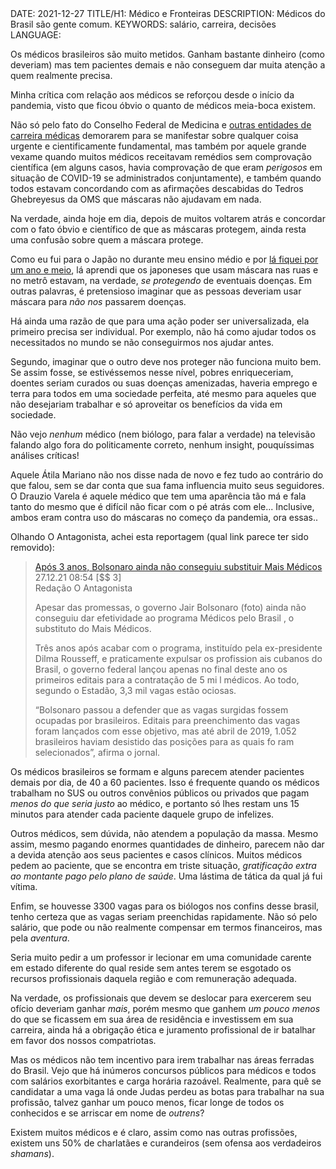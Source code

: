 <!DOCTYPE html>
<meta http-equiv="content-type" content="text/html; charset=utf-8">
<link rel="stylesheet" href="../css/style.css" type="text/css">
<!-- PLAIN TEXT -->
DATE: 2021-12-27
TITLE/H1: Médico e Fronteiras
DESCRIPTION: Médicos do Brasil são gente comum.
KEYWORDS: salário, carreira, decisões
LANGUAGE: 

<!-- DATE MUST BE IN THE FORMAT YYY-MM-DD -->
<!-- H1 WILL BE ADDED TO POST/ARTICLE HEADER -->
<!-- KEYWORD DELIMITER IS COMMA -->


<!-- HYPERTEXT -->


Os médicos brasileiros são muito metidos. Ganham bastante dinheiro (como deveriam)
mas tem pacientes demais e não conseguem dar muita atenção a quem realmente precisa.

Minha crítica com relação aos médicos se reforçou desde o início da pandemia,
visto que ficou óbvio o quanto de médicos meia-boca existem.

Não só pelo
fato do Conselho Federal de Medicina e [outras entidades de carreira médicas](https://www.oantagonista.com/brasil/associacao-de-medicos-se-posiciona-a-favor-da-vacinacao-de-criancas-de-5-a-11/)
demorarem para se manifestar sobre qualquer coisa urgente e cientificamente
fundamental, mas também por aquele grande vexame quando
muitos médicos receitavam remédios sem comprovação científica (em alguns
casos, havia comprovação de que eram *perigosos* em situação de COVID-19 se
administrados conjuntamente), e também quando todos estavam concordando
com as afirmações descabidas do Tedros Ghebreyesus da
<span title="Organização Mundial da Saúde">OMS</span> que máscaras não
ajudavam em nada.


Na verdade, ainda hoje em dia, depois de muitos voltarem atrás e concordar 
com o fato óbvio e científico de que as máscaras protegem, ainda resta
uma confusão sobre quem a máscara protege.

Como eu fui para o Japão no durante meu ensino médio e por [lá fiquei
por um ano e meio](https://mountaineerbr.github.io/blog/0/espelho.html),
lá aprendi que os japoneses que usam máscara nas ruas e no metrô estavam,
na verdade, *se protegendo* de eventuais doenças. Em outras palavras, é pretensioso imaginar que as pessoas 
deveriam usar máscara para *não nos* passarem doenças.

Há ainda uma razão de que para uma ação poder ser
universalizada, ela primeiro precisa ser individual. Por exemplo, não
há como ajudar todos os necessitados no mundo se não conseguirmos nos
ajudar antes.

Segundo, imaginar que o outro deve nos proteger não funciona muito bem.
Se assim fosse, se estivéssemos nesse nível, pobres enriqueceriam,
doentes seriam curados ou suas doenças amenizadas, haveria emprego e terra 
para todos em uma sociedade perfeita, até mesmo para aqueles que não
desejariam trabalhar e só aproveitar os benefícios da vida em sociedade.


Não vejo *nenhum* médico (nem biólogo, para falar a verdade)
na televisão falando algo fora do politicamente
correto, nenhum <span lang="en">insight</span>, pouquíssimas análises críticas!

Aquele Átila Mariano não nos disse nada de novo e fez tudo ao contrário
do que falou, sem se dar conta que sua fama influencia muito seus seguidores.
O Drauzio Varela é aquele médico que tem uma aparência tão má e fala
tanto do mesmo que é difícil não ficar com o pé atrás com ele...
Inclusive, ambos eram contra uso do máscaras no começo da pandemia,
ora essas..


Olhando O Antagonista, achei esta reportagem (qual link parece ter sido <span title="ou atualizado??">removido</span>):

> [Após 3 anos, Bolsonaro ainda não conseguiu substituir Mais Médicos](https://www.oantagonista.com/brasil/apos-3-anos-bolsonaro-ainda-nao-conseguiu-substituir-mais-medicos/)<br>
> 27.12.21 08:54 [$$ 3]<br>
> Redação O Antagonista
> 
> <!-- [ Ao todo, pelo menos 3,3 mil vagas estão ociosas em todo o Brasil e o governo federal ainda não conseguiu substituir profissionais cubanos] -->
> 
> Apesar das promessas, o governo Jair Bolsonaro (foto) ainda não conseguiu dar efetividade ao programa Médicos pelo Brasil
> , o substituto do Mais Médicos.
>
> Três anos após acabar com o programa, instituído pela ex-presidente Dilma Rousseff, e praticamente expulsar os profission
> ais cubanos do Brasil, o governo federal lançou apenas no final deste ano os primeiros editais para a contratação de 5 mi
> l médicos. Ao todo, segundo o Estadão, 3,3 mil vagas estão ociosas.
>
> “Bolsonaro passou a defender que as vagas surgidas fossem ocupadas por brasileiros. Editais para preenchimento das vagas
> foram lançados com esse objetivo, mas até abril de 2019, 1.052 brasileiros haviam desistido das posições para as quais fo  ram selecionados”, afirma o jornal.


Os médicos brasileiros se formam e alguns parecem atender pacientes demais por dia,
de 40 a 60 pacientes. Isso é frequente quando os médicos trabalham no SUS
ou outros convênios públicos ou privados que pagam *menos do que seria justo*
ao médico, e portanto só lhes restam uns 15 minutos para atender cada paciente
daquele grupo de infelizes.

Outros médicos, sem dúvida, não atendem a população da massa. Mesmo assim,
mesmo pagando enormes quantidades de dinheiro, parecem não dar a devida atenção
aos seus pacientes e casos clínicos. Muitos médicos pedem ao paciente,
que se encontra em triste situação, *gratificação extra ao
montante pago pelo plano de saúde*. Uma lástima de tática da qual já fui vítima.

Enfim, se houvesse 3300 vagas para os biólogos nos confins desse brasil,
tenho certeza que as vagas seriam preenchidas rapidamente.
Não só pelo salário, que pode
ou não realmente compensar em termos financeiros, mas pela *aventura*.

Seria muito pedir a um professor ir lecionar em uma comunidade
carente em estado diferente do qual reside sem antes terem se esgotado
os recursos profissionais daquela região e com remuneração adequada.

Na verdade, os profissionais que devem se deslocar para exercerem seu ofício
deveriam ganhar *mais*, porém mesmo que ganhem *um pouco menos* do que
se ficassem em sua área de residência e investissem em sua carreira,
ainda há a obrigação ética e juramento profissional de ir batalhar em favor dos nossos
compatriotas.

Mas os médicos não tem incentivo para irem trabalhar nas áreas ferradas
do Brasil. Vejo que há inúmeros concursos públicos para médicos e todos
com salários exorbitantes e carga horária razoável. Realmente, para
quê se candidatar a uma vaga lá onde Judas perdeu as botas para trabalhar
na sua profissão, talvez ganhar um pouco menos, ficar longe de todos os
conhecidos e se arriscar em nome de *outrens*? 

Existem muitos médicos e é claro, assim como nas outras profissões, existem
uns 50% de charlatães e curandeiros (sem ofensa aos verdadeiros *shamans*).


